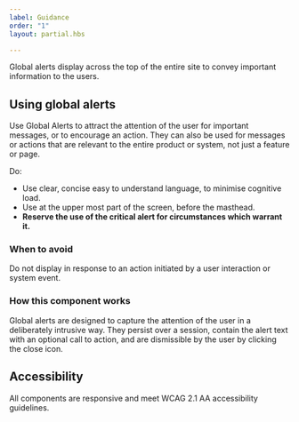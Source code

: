 ```yaml
---
label: Guidance
order: "1"
layout: partial.hbs

---
```

Global alerts display across the top of the entire site to convey important information to the users.

## Using global alerts

Use Global Alerts to attract the attention of the user for important messages, or to encourage an action. They can also be used for messages or actions that are relevant to the entire product or system, not just a feature or page.

Do:

* Use clear, concise easy to understand language, to minimise cognitive load.
* Use at the upper most part of the screen, before the masthead.
* **Reserve the use of the critical alert for circumstances which warrant it.**

### When to avoid

Do not display in response to an action initiated by a user interaction or system event.

### How this component works

Global alerts are designed to capture the attention of the user in a deliberately intrusive way. They persist over a session, contain the alert text with an optional call to action, and are dismissible by the user by clicking the close icon.

## Accessibility

All components are responsive and meet WCAG 2.1 AA accessibility guidelines.